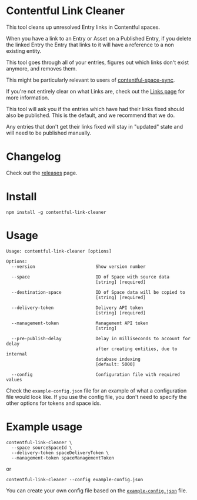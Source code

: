 # Contentful Link Cleaner

This tool cleans up unresolved Entry links in Contentful spaces.

When you have a link to an Entry or Asset on a Published Entry, if you delete the linked Entry the Entry that links to it will have a reference to a non existing entity.

This tool goes through all of your entries, figures out which links don't exist anymore, and removes them.

This might be particularly relevant to users of [contentful-space-sync](https://github.com/contentful/contentful-space-sync).

If you're not entirely clear on what Links are, check out the [Links page](https://www.contentful.com/developers/docs/concepts/links/) for more information.

This tool will ask you if the entries which have had their links fixed should also be published. This is the default, and we recommend that we do.

Any entries that don't get their links fixed will stay in "updated" state and will need to be published manually.

# Changelog

Check out the [releases](https://github.com/contentful/contentful-link-cleaner/releases) page.

# Install

`npm install -g contentful-link-cleaner`

# Usage

```
Usage: contentful-link-cleaner [options]

Options:
  --version                       Show version number

  --space                         ID of Space with source data
                                  [string] [required]

  --destination-space             ID of Space data will be copied to
                                  [string] [required]

  --delivery-token                Delivery API token
                                  [string] [required]

  --management-token              Management API token
                                  [string]

  --pre-publish-delay             Delay in milliseconds to account for delay
                                  after creating entities, due to internal
                                  database indexing
                                  [default: 5000]

  --config                        Configuration file with required values

```

Check the `example-config.json` file for an example of what a configuration file would look like. If you use the config file, you don't need to specify the other options for tokens and space ids.

# Example usage

```
contentful-link-cleaner \
  --space sourceSpaceId \
  --delivery-token spaceDeliveryToken \
  --management-token spaceManagementToken
```

or

```
contentful-link-cleaner --config example-config.json
```

You can create your own config file based on the [`example-config.json`](example-config.json) file.
